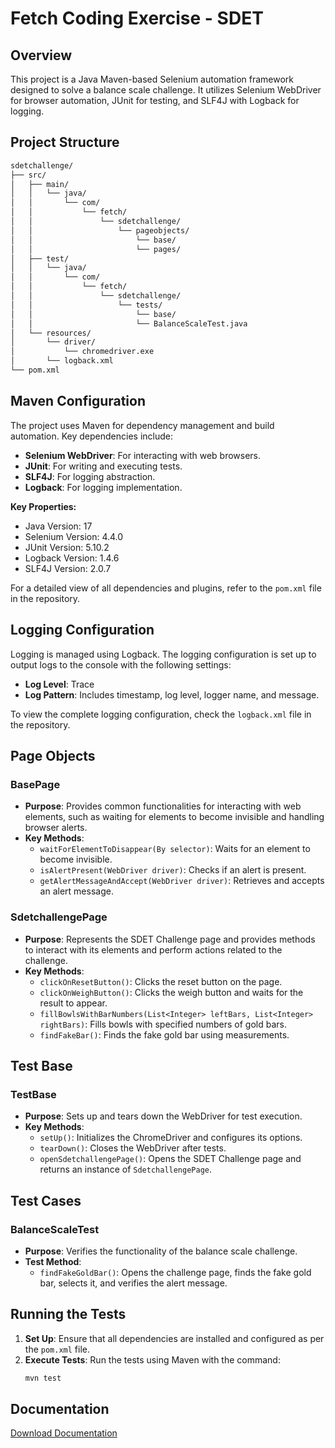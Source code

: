 # Fetch Coding Exercise - SDET

## Overview

This project is a Java Maven-based Selenium automation framework designed to solve a balance scale challenge. It utilizes Selenium WebDriver for browser automation, JUnit for testing, and SLF4J with Logback for logging.

## Project Structure
```sh
sdetchallenge/
├── src/
│   ├── main/
│   │   └── java/
│   │       └── com/
│   │           └── fetch/
│   │               └── sdetchallenge/
│   │                   └── pageobjects/
│   │                       └── base/
│   │                       └── pages/
│   ├── test/
│   │   └── java/
│   │       └── com/
│   │           └── fetch/
│   │               └── sdetchallenge/
│   │                   └── tests/
│   │                       └── base/
│   │                       └── BalanceScaleTest.java
│   └── resources/
│       └── driver/
│           └── chromedriver.exe
│       └── logback.xml
└── pom.xml
```

## Maven Configuration

The project uses Maven for dependency management and build automation. Key dependencies include:

- **Selenium WebDriver**: For interacting with web browsers.
- **JUnit**: For writing and executing tests.
- **SLF4J**: For logging abstraction.
- **Logback**: For logging implementation.

**Key Properties:**

- Java Version: 17
- Selenium Version: 4.4.0
- JUnit Version: 5.10.2
- Logback Version: 1.4.6
- SLF4J Version: 2.0.7

For a detailed view of all dependencies and plugins, refer to the `pom.xml` file in the repository.

## Logging Configuration

Logging is managed using Logback. The logging configuration is set up to output logs to the console with the following settings:

- **Log Level**: Trace
- **Log Pattern**: Includes timestamp, log level, logger name, and message.

To view the complete logging configuration, check the `logback.xml` file in the repository.

## Page Objects

### BasePage

- **Purpose**: Provides common functionalities for interacting with web elements, such as waiting for elements to become invisible and handling browser alerts.
- **Key Methods**:
  - `waitForElementToDisappear(By selector)`: Waits for an element to become invisible.
  - `isAlertPresent(WebDriver driver)`: Checks if an alert is present.
  - `getAlertMessageAndAccept(WebDriver driver)`: Retrieves and accepts an alert message.

### SdetchallengePage

- **Purpose**: Represents the SDET Challenge page and provides methods to interact with its elements and perform actions related to the challenge.
- **Key Methods**:
  - `clickOnResetButton()`: Clicks the reset button on the page.
  - `clickOnWeighButton()`: Clicks the weigh button and waits for the result to appear.
  - `fillBowlsWithBarNumbers(List<Integer> leftBars, List<Integer> rightBars)`: Fills bowls with specified numbers of gold bars.
  - `findFakeBar()`: Finds the fake gold bar using measurements.

## Test Base

### TestBase

- **Purpose**: Sets up and tears down the WebDriver for test execution.
- **Key Methods**:
  - `setUp()`: Initializes the ChromeDriver and configures its options.
  - `tearDown()`: Closes the WebDriver after tests.
  - `openSdetchallengePage()`: Opens the SDET Challenge page and returns an instance of `SdetchallengePage`.

## Test Cases

### BalanceScaleTest

- **Purpose**: Verifies the functionality of the balance scale challenge.
- **Test Method**:
  - `findFakeGoldBar()`: Opens the challenge page, finds the fake gold bar, selects it, and verifies the alert message.

## Running the Tests

1. **Set Up**: Ensure that all dependencies are installed and configured as per the `pom.xml` file.
2. **Execute Tests**: Run the tests using Maven with the command:
   ```sh
   mvn test
## Documentation

[Download Documentation](https://github.com/valentinomilanov/sdetchallenge/raw/main/Documentation/Fetch_Coding_Exercise_SDET_Documentation.docx)

